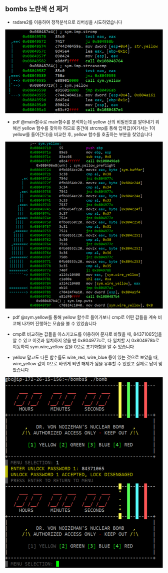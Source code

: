 ## bombs 노란색 선 제거

- radare2를 이용하여 정적분석으로 리버싱을 시도하였습니다

![image-캡쳐1](캡처1.PNG)

- pdf @main함수로 main함수를 분석하는데 yellow 선의 비밀번호를 알아내기 위해선 yellow 함수를 찾아야 하므로 중간에 strcmp를 통해 입력값(여기서는 1이 yellow를 들어간다)을 비교한 후, yellow 함수를 호출하는 부분을 찾았습니다

![image-캡처2](캡처2.PNG)

- pdf @sym.yellow를 통해 yellow 함수로 들어가보니 cmp로 어떤 값들을 계속 비교해 나가며 진행하는 모습을 볼 수 있었습니다

- cmp로 비교하는 값들을 아스키코드를 이용하여 문자로 바꿨을 때, 84371065임을 알 수 있고 이것과 일치하지 않을 땐 0x804977c로, 다 일치할 시 0x804978b로 이동하여 sym.wire_yellow 값을 0으로 초기화함을 알 수 있습니다

- yellow 말고도 다른 함수들도 wire_red, wire_blue 등이 있는 것으로 보았을 때, wire_yellow 값이 0으로 바뀌게 되면 해제가 됨을 유추할 수 있었고 실제로 답이 맞았습니다

![image-캡처3](캡처3.PNG)